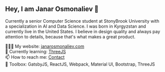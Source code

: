 ## Hey, I am Janar Osmonaliev 👋

Currently a senior Computer Science student at StonyBrook University with a specialization in AI and Data Science. I was born in Kyrgyzstan and currently live in the United States. I believe in design quality and always pay attention to details, because that's what makes a great product.

👨🏻‍💻 My website: [janarosmonaliev.com](https://janarosmonaliev.com)  
🌱 Currently learning: [ThreeJS](https://threejs.org)  
📫 How to reach me: [Contact](https://janarosmonaliev.com/contact)  
🚀 Toolbox: GatsbyJS, ReactJS, Webpack, Material UI, Bootstrap, ThreeJS
